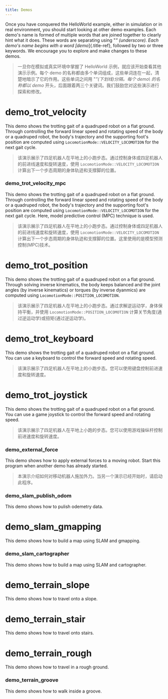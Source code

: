 ```yaml
---
title: Demos
---
```


Once you have conquered the HelloWorld example, either in simulation or in real environment, you should start looking at other demo examples. Each demo\'s name is formed of multiple words that are joined together to clearly hint what it does. These words are separating using "_" (underscore). Each demo\'s name begins with a word [demo_]{.title-ref}, followed by two or three keywords. We encourage you to explore and make changes to these demos.

> 一旦你在模拟或真实环境中掌握了 HelloWorld 示例，就应该开始查看其他演示示例。每个 demo 的名称都由多个单词组成，这些单词连在一起，清楚地暗示了它的作用。这些单词之间用 "_"(下划线)分隔。每个 demo\ 的名称都以 demo_ 开头，后面跟着两三个关键词。我们鼓励您对这些演示进行探索和修改。

# demo_trot_velocity

This demo shows the trotting gait of a quadruped robot on a flat ground. Through controlling the forward linear speed and rotating speed of the body or a quadruped robot, the body\'s trajectory and the supporting foot\'s position are computed using `LocomotionMode::VELOCITY_LOCOMOTION` for the next gait cycle.

> 该演示展示了四足机器人在平地上的小跑步态。通过控制身体或四足机器人的前进线速度和旋转速度，使用 `LocomotionMode::VELOCITY_LOCOMOTION` 计算出下一个步态周期的身体轨迹和支撑脚的位置。

### demo_trot_velocity_mpc

This demo shows the trotting gait of a quadruped robot on a flat ground. Through controlling the forward linear speed and rotating speed of the body or a quadruped robot, the body\'s trajectory and the supporting foot\'s position are computed using `LocomotionMode::VELOCITY_LOCOMOTION` for the next gait cycle. Here, model predictive control (MPC) technique is used.

> 该演示展示了四足机器人在平地上的小跑步态。通过控制身体或四足机器人的前进线速度和旋转速度，使用 `LocomotionMode::VELOCITY_LOCOMOTION` 计算出下一个步态周期的身体轨迹和支撑脚的位置。这里使用的是模型预测控制(MPC)技术。

# demo_trot_position

This demo shows the trotting gait of a quadruped robot on a flat ground. Through solving inverse kinematics, the body keeps balanced and the joint angles (by inverse kinematics) or torques (by inverse dyanmics) are computed using `LocomotionMode::POSITION_LOCOMOTION`.

> 该演示展示了四足机器人在平地上的小跑步态。通过求解逆运动学，身体保持平衡，并使用 `LocomotionMode::POSITION_LOCOMOTION` 计算关节角度(通过逆运动学)或扭矩(通过逆运动学)。

# demo_trot_keyboard

This demo shows the trotting gait of a quadruped robot on a flat ground. You can use a keyboard to control the forward speed and rotating speed.

> 该演示展示了四足机器人在平地上的小跑步态。您可以使用键盘控制前进速度和旋转速度。

# demo_trot_joystick

This demo shows the trotting gait of a quadruped robot on a flat ground. You can use a game joystick to control the forward speed and rotating speed.

> 该演示展示了四足机器人在平地上小跑的步态。您可以使用游戏操纵杆控制前进速度和旋转速度。

### demo_external_force

This demo shows how to apply external forces to a moving robot. Start this program when another demo has already started.

> 本演示介绍如何对移动机器人施加外力。当另一个演示已经开始时，请启动此程序。

### demo_slam_publish_odom

This demo shows how to pulish odemetry data.

# demo_slam_gmapping

This demo shows how to build a map using SLAM and gmapping.

### demo_slam_cartographer

This demo shows how to build a map using SLAM and cartographer.

# demo_terrain_slope

This demo shows how to travel onto a slope.

# demo_terrain_stair

This demo shows how to travel onto stairs.

# demo_terrain_rough

This demo shows how to travel in a rough ground.

### demo_terrain_groove

This demo shows how to walk inside a groove.
